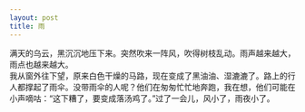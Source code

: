 ```yaml
---
layout: post
title: 雨
---
```



满天的乌云，黑沉沉地压下来。突然吹来一阵风，吹得树枝乱动。雨声越来越大，雨点也越来越大。    
我从窗外往下望，原来白色干燥的马路，现在变成了黑油油、湿漉漉了。路上的行人都撑起了雨伞。没带雨伞的人呢？他们在匆匆忙忙地奔跑，我在想，他们可能在小声嘀咕：“这下糟了，要变成落汤鸡了。”过了一会儿，风小了，雨夜小了。    
